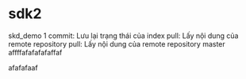 # sdk2
skd_demo
1
commit: Lưu lại trạng thái của index
pull: Lấy nội dung của remote repository
pull: Lấy nội dung của remote repository
master
affffafafafafaffaf

afafafaaf
